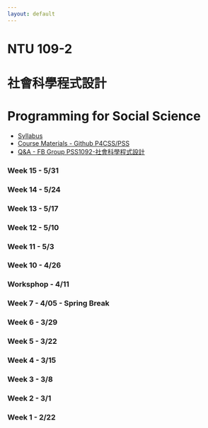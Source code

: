 ```yaml
---
layout: default
---
```


# NTU 109-2 
# 社會科學程式設計
# Programming for Social Science

- [Syllabus](https://docs.google.com/document/d/1fa8L6MwW5BPGEsa0KlUUWebIdrCTMiHbbkEemsG_3eM/edit#heading=h.kk1966kbedef)
- [Course Materials - Github P4CSS/PSS](https://github.com/P4CSS/PSS)
- [Q&A - FB Group PSS1092-社會科學程式設計](https://www.facebook.com/groups/ntupss/)

### Week 15 - 5/31

### Week 14 - 5/24

### Week 13 - 5/17

### Week 12 - 5/10

### Week 11 - 5/3

### Week 10 - 4/26

### Worksphop - 4/11

### Week 7 - 4/05 - Spring Break

### Week 6 - 3/29

### Week 5 - 3/22

### Week 4 - 3/15

### Week 3 - 3/8

### Week 2 - 3/1

### Week 1 - 2/22